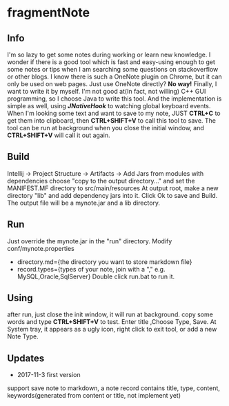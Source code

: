 # fragmentNote
## Info
I'm so lazy to get some notes during working or learn new knowledge.
I wonder if there is a good tool which is fast and easy-using enough to 
get some notes or tips when I am searching some questions on stackoverflow 
or other blogs. I know there is such a OneNote plugin on Chrome, but it can only be 
used on web pages. Just use OneNote directly? **No way!**
Finally, I want to write it by myself. 
I'm not good at(In fact, not willing) C++ GUI programming,
so I choose Java to write this tool. And the implementation is simple as well,
using ***JNativeHook*** to watching global keyboard events. When I'm looking some
text and want to save to my note, JUST **CTRL+C** to get them into clipboard, 
then **CTRL+SHIFT+V** to call this tool to save.
The tool can be run at background when you close the initial window, and **CTRL+SHIFT+V** will 
call it out again.
## Build
Intellij -> Project Structure -> Artifacts -> Add Jars from modules with dependencies
choose "copy to the output directory..." and set the MANIFEST.MF directory to src/main/resources
At output root, make a new directory "lib" and add dependency jars into it.
Click Ok to save and Build. The output file will be a mynote.jar and a lib directory.
## Run
Just override the mynote.jar in the "run" directory.
Modify conf/mynote.properties
- directory.md={the directory you want to store markdown file}
- record.types={types of your note, join with a "," e.g. MySQL,Oracle,SqlServer}
Double click run.bat to run it.
## Using
after run, just close the init window, it will run at background.
copy some words and type **CTRL+SHIFT+V** to test. Enter title ,Choose Type, Save.
At System tray, it appears as a ugly icon, right click to exit tool, or add a new Note Type.
## Updates
- 2017-11-3   first version

support save note to markdown,
a note record contains title, type, content, keywords(generated from content or title, not implement yet)